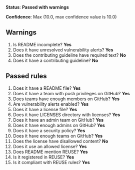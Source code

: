 **Status**: **Passed with warnings**

**Confidence**: Max (10.0, max confidence value is 10.0)



## Warnings
1.   Is README incomplete? **Yes**
1.   Does it have unresolved vulnerability alerts? **Yes**
1.   Does the contributing guideline have required text? **No**
1.   Does it have a contributing guideline? **No**




## Passed rules
1.   Does it have a README file? **Yes**
1.   Does it have a team with push privileges on GitHub? **Yes**
1.   Does teams have enough members on GitHub? **Yes**
1.   Are vulnerability alerts enabled? **Yes**
1.   Does it have a license file? **Yes**
1.   Does it have LICENSES directory with licenses? **Yes**
1.   Does it have an admin team on GitHub? **Yes**
1.   Does it have enough admins on GitHub? **Yes**
1.   Does it have a security policy? **Yes**
1.   Does it have enough teams on GitHub? **Yes**
1.   Does the license have disallowed content? **No**
1.   Does it use an allowed license? **Yes**
1.   Does README mention REUSE? **Yes**
1.   Is it registered in REUSE? **Yes**
1.   Is it compliant with REUSE rules? **Yes**



